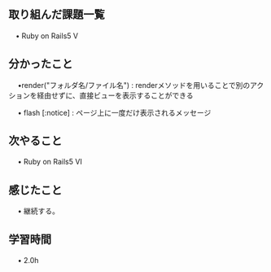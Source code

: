 ## 取り組んだ課題一覧
    
 　• Ruby on Rails5 V　

## 分かったこと
　 •render("フォルダ名/ファイル名") : renderメソッドを用いることで別のアクションを経由せずに、直接ビューを表示することができる
　　

　 • flash [:notice] : ページ上に一度だけ表示されるメッセージ


## 次やること　

　 • Ruby on Rails5 Ⅵ


## 感じたこと


　 • 継続する。
　


## 学習時間

　 • 2.0h
